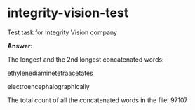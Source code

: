 # integrity-vision-test
Test task for Integrity Vision company

<b>Answer:</b>

The longest and the 2nd longest concatenated words:

ethylenediaminetetraacetates

electroencephalographically

The total count of all the concatenated words in the file: 97107

